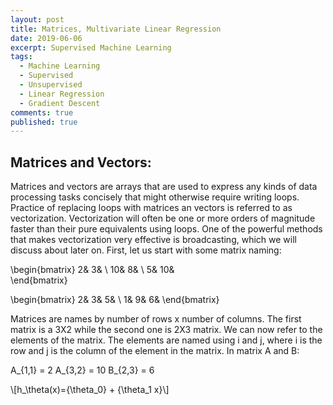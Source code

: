 ```yaml
---
layout: post
title: Matrices, Multivariate Linear Regression
date: 2019-06-06
excerpt: Supervised Machine Learning
tags:
  - Machine Learning
  - Supervised
  - Unsupervised
  - Linear Regression
  - Gradient Descent
comments: true
published: true
---
```


## Matrices and Vectors:
Matrices and vectors are arrays that are used to express any kinds of data processing tasks concisely that might otherwise require writing loops. Practice of replacing loops with matrices an vectors is referred to as vectorization. Vectorization will often be one or more orders of magnitude faster than their pure equivalents using loops. One of the powerful methods that makes vectorization very effective is broadcasting, which we will discuss about later on. First, let us start with some matrix naming:

\begin{bmatrix}
2&  3&  \\ 
10&  8&  \\ 
5&  10&   
\end{bmatrix}

\begin{bmatrix}
2&  3&  5& \\ 
1&  9&  6& 
\end{bmatrix}

Matrices are names by number of rows x number of columns. The first matrix is a 3X2 while the second one is 2X3 matrix. We can now refer to the elements of the matrix. The elements are named using i and j, where i is the row and j is the column of the element in the matrix. In matrix A and B:

A_{1,1} = 2
A_{3,2} = 10
B_{2,3} = 6


\\[h_\theta(x)={\theta_0} + {\theta_1 x}\\] 
